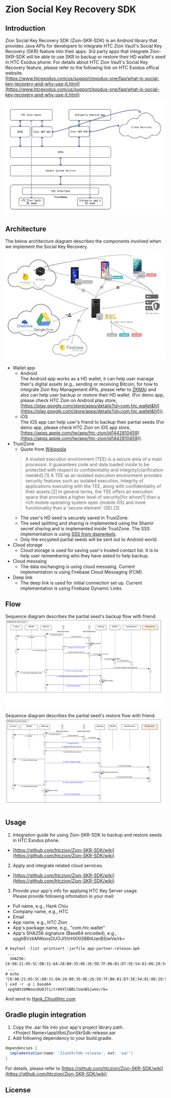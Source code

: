 # Zion Social Key Recovery SDK



## Introduction

Zion Social Key Recovery SDK (Zion-SKR-SDK) is an Android library that provides Java APIs for developers to integrate HTC Zion Vault's Social Key Recovery (SKR) feature into their apps. 3rd party apps that integrate Zion-SKR-SDK will be able to use SKR to backup or restore their HD wallet's seed in HTC Exodus phone. For details about HTC Zion Vault's Social Key Recovery feature, please refer to the following link on HTC Exodus offical website.  
[https://www.htcexodus.com/us/support/exodus-one/faq/what-is-social-key-recovery-and-why-use-it.html](https://www.htcexodus.com/us/support/exodus-one/faq/what-is-social-key-recovery-and-why-use-it.html)

![SDK](media/sdk.png "SDK")


## Architecture

The below architecture diagram describes the components involved when we implement the Social Key Recovery.

![Architecture](media/architecture.png "Architecture")

* Wallet app
  * Android  
 The Android app works as a HD wallet, it can help user manage their's digital assets (e.g., sending or receiving Bitcoin, for how to integrate Zion Key Management APIs, please refer to [ZKMA](https://github.com/htczion/ZKMA)) and also can help user backup or restore their HD wallet. (For demo app, please check HTC Zion on Android play store, [https://play.google.com/store/apps/details?id=com.htc.wallet&hl](https://play.google.com/store/apps/details?id=com.htc.wallet&hl])).
  * iOS  
 The iOS app can help user's friend to backup their partial seeds (For demo app, please check HTC Zion on iOS app store, [https://apps.apple.com/tw/app/htc-zion/id1442810459](https://apps.apple.com/tw/app/htc-zion/id1442810459)).
* TrustZone  
  * Quote from [Wikipedia](https://en.wikipedia.org/wiki/Trusted_execution_environment)
  > A trusted execution environment (TEE) is a secure area of a main processor. It guarantees code and data loaded inside to be protected with respect to confidentiality and integrity[clarification needed].[1] A TEE as an isolated execution environment provides security features such as isolated execution, integrity of applications executing with the TEE, along with confidentiality of their assets.[2] In general terms, the TEE offers an execution space that provides a higher level of security[for whom?] than a rich mobile operating system open (mobile OS) and more functionality than a 'secure element' (SE).[3]  
  * The user's HD seed is securely saved in TrustZone.  
  * The seed splitting and sharing is implemented using the Shamir secret sharing and is implemented inside TrustZone. The SSS implementation is using [SSS from dsprenkels](https://github.com/dsprenkels/sss).  
  * Only the encypted partial seeds will be sent out to Android world.
* Cloud storage  
  * Cloud storage is used for saving user's trusted contact list. It is to help user remembering who they have asked to help backup.
* Cloud messaing  
  * The data exchanging is using cloud messaing. Current implementation is using Firebase Cloud Messaging (FCM).
* Deep link  
  * The deep link is used for initial connection set up. Current implementation is using Firebase Dynamic Links.


## Flow

Sequence diagram describes the partial seed's backup flow with friend.  
![Backup](media/skr_seeds_backup.png "Backup")

Sequence diagram describes the partial seed's restore flow with friend.  
![Restore](media/skr_seeds_restore.png "Restore")


## Usage

1. Integration guide for using Zion-SKR-SDK to backup and restore seeds in HTC Exodus phone.
  * [https://github.com/htczion/Zion-SKR-SDK/wiki](https://github.com/htczion/Zion-SKR-SDK/wiki)
2. Apply and integrate related cloud services.
  * [https://github.com/htczion/Zion-SKR-SDK/wiki](https://github.com/htczion/Zion-SKR-SDK/wiki)
3. Provide your app's info for applying HTC Key Server usage.  
 Please provide following infomation in your mail:
  * Full name, e.g., Hank Chiu
  * Company name, e.g., HTC
  * Email
  * App name, e.g., HTC Zion
  * App's package name, e.g., "com.htc.wallet"
  * App's SHA256 signature (Base64 encoded), e.g., xpghBVzbMWoosDUOJl1/trHXXlSBBilUanBSiwVe/rk=
 ```
 # keytool -list -printcert -jarfile app-partner-release.apk  
  ...
   SHA256: C6:98:21:05:5C:DB:31:6A:28:B0:35:0E:26:5D:7F:B6:B1:D7:5E:54:81:06:29:54:6A:70:52:8B:05:5E:FE:B9
  ...
 # echo "C6:98:21:05:5C:DB:31:6A:28:B0:35:0E:26:5D:7F:B6:B1:D7:5E:54:81:06:29:54:6A:70:52:8B:05:5E:FE:B9" | xxd -r -p | base64  
  xpghBVzbMWoosDUOJl1/trHXXlSBBilUanBSiwVe/rk=
 ```   
  And send to [Hank_Chiu@htc.com](mailto:hank_chiu@htc.com)


## Gradle plugin integration

1. Copy the .aar file into your app's project library path.  
    \<Project Name\>\app\libs\ZionSkrSdk-release.aar  
2. Add following dependency to your build.gradle.  

```gradle
dependencies {
  implementation(name: 'ZionSkrSdk-release', ext: 'aar')     
}
```

For details, please refer to [https://github.com/htczion/Zion-SKR-SDK/wiki](https://github.com/htczion/Zion-SKR-SDK/wiki)


## License
